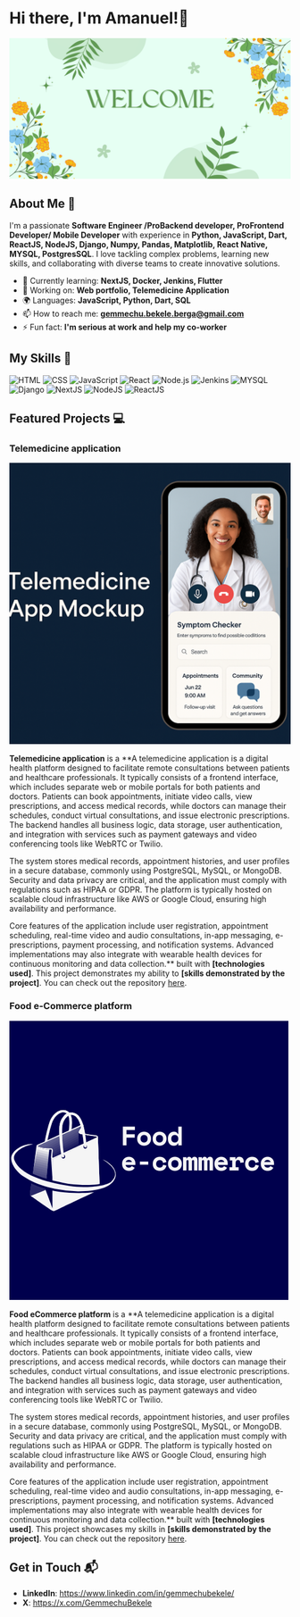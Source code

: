 # Hi there, I'm Amanuel!👋

![Banner Image](Welcome-Banner.png)
## About Me 🚀

I'm a passionate **Software Engineer /ProBackend developer, ProFrontend Developer/ Mobile Developer** with experience in **Python, JavaScript, Dart, ReactJS, NodeJS, Django, Numpy, Pandas, Matplotlib, React Native, MYSQL, PostgresSQL**. I love tackling complex problems, learning new skills, and collaborating with diverse teams to create innovative solutions.

- 🌱 Currently learning: **NextJS, Docker, Jenkins, Flutter**
- 🔭 Working on: **Web portfolio, Telemedicine Application**
- 🌍 Languages: **JavaScript, Python, Dart, SQL**
- 📫 How to reach me: **gemmechu.bekele.berga@gmail.com**
- ⚡ Fun fact: **I'm serious at work and help my co-worker**

## My Skills 🧠

![HTML](https://img.shields.io/badge/-HTML-E34F26?style=flat-square&logo=html5&logoColor=white)
![CSS](https://img.shields.io/badge/-CSS-1572B6?style=flat-square&logo=css3&logoColor=white)
![JavaScript](https://img.shields.io/badge/-JavaScript-F7DF1E?style=flat-square&logo=javascript&logoColor=black)
![React](https://img.shields.io/badge/-React-61DAFB?style=flat-square&logo=react&logoColor=black)
![Node.js](https://img.shields.io/badge/-Node.js-339933?style=flat-square&logo=node.js&logoColor=white)
![Jenkins](https://img.shields.io/badge/Jenkins-49728B?style=for-the-badge&logo=jenkins&logoColor=white)
![MYSQL](https://img.shields.io/badge/MySQL-005C84?style=for-the-badge&logo=mysql&logoColor=white)
![Django](https://img.shields.io/badge/Django-092E20?style=for-the-badge&logo=django&logoColor=green)
![NextJS](https://img.shields.io/badge/next%20js-000000?style=for-the-badge&logo=nextdotjs&logoColor=white)
![NodeJS](https://img.shields.io/badge/Node%20js-339933?style=for-the-badge&logo=nodedotjs&logoColor=white)
![ReactJS](https://img.shields.io/badge/React-20232A?style=for-the-badge&logo=react&logoColor=61DAFB)

## Featured Projects 💻

###  Telemedicine application

![Project 1 Screenshot](mock-app.png)

**Telemedicine application** is a **A telemedicine application is a digital health platform designed to facilitate remote consultations between patients and healthcare professionals. It typically consists of a frontend interface, which includes separate web or mobile portals for both patients and doctors. Patients can book appointments, initiate video calls, view prescriptions, and access medical records, while doctors can manage their schedules, conduct virtual consultations, and issue electronic prescriptions. The backend handles all business logic, data storage, user authentication, and integration with services such as payment gateways and video conferencing tools like WebRTC or Twilio.

The system stores medical records, appointment histories, and user profiles in a secure database, commonly using PostgreSQL, MySQL, or MongoDB. Security and data privacy are critical, and the application must comply with regulations such as HIPAA or GDPR. The platform is typically hosted on scalable cloud infrastructure like AWS or Google Cloud, ensuring high availability and performance.

Core features of the application include user registration, appointment scheduling, real-time video and audio consultations, in-app messaging, e-prescriptions, payment processing, and notification systems. Advanced implementations may also integrate with wearable health devices for continuous monitoring and data collection.** built with **[technologies used]**. This project demonstrates my ability to **[skills demonstrated by the project]**. You can check out the repository [here](project_1_repository_link).

### Food e-Commerce platform

![Project 2 Screenshot](food.png)

**Food eCommerce platform** is a **A telemedicine application is a digital health platform designed to facilitate remote consultations between patients and healthcare professionals. It typically consists of a frontend interface, which includes separate web or mobile portals for both patients and doctors. Patients can book appointments, initiate video calls, view prescriptions, and access medical records, while doctors can manage their schedules, conduct virtual consultations, and issue electronic prescriptions. The backend handles all business logic, data storage, user authentication, and integration with services such as payment gateways and video conferencing tools like WebRTC or Twilio.

The system stores medical records, appointment histories, and user profiles in a secure database, commonly using PostgreSQL, MySQL, or MongoDB. Security and data privacy are critical, and the application must comply with regulations such as HIPAA or GDPR. The platform is typically hosted on scalable cloud infrastructure like AWS or Google Cloud, ensuring high availability and performance.

Core features of the application include user registration, appointment scheduling, real-time video and audio consultations, in-app messaging, e-prescriptions, payment processing, and notification systems. Advanced implementations may also integrate with wearable health devices for continuous monitoring and data collection.** built with **[technologies used]**. This project showcases my skills in **[skills demonstrated by the project]**. You can check out the repository [here](project_2_repository_link).


## Get in Touch 📬

- **LinkedIn**:  https://www.linkedin.com/in/gemmechubekele/
- **X**:  https://x.com/GemmechuBekele


```
